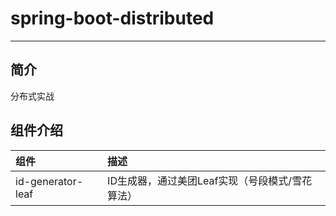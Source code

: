 # spring-boot-distributed
- - -
## 简介
分布式实战

## 组件介绍
|组件|描述|
|:--|:--|
|id-generator-leaf| ID生成器，通过美团Leaf实现（号段模式/雪花算法）|